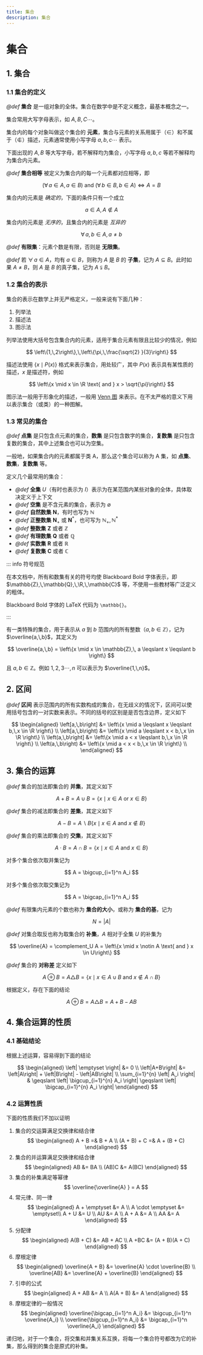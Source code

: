 ```yaml
---
title: 集合
description: 集合
---
```


# 集合

## 1. 集合

### 1.1 集合的定义

*@def* **集合** 是一组对象的全体。集合在数学中是不定义概念，最基本概念之一。

集合常用大写字母表示，如 $A,\,B,\,C\cdots$。

集合内的每个对象叫做这个集合的 **元素**，集合与元素的关系用属于（$\in$）和不属于（$\notin$）描述，元素通常使用小写字母 $a,\,b,\,c\cdots$ 表示。

下面出现的 $A,\,B$ 等大写字母，若不解释均为集合，小写字母 $a,\,b,\,c$ 等若不解释均为集合内元素。

*@def* **集合相等** 被定义为集合内的每一个元素都对应相等，即

$$
\left(\forall\, a \in A,\, a \in B\right)\text{ and }
\left(\forall\, b \in B,\, b \in A\right)
\Leftrightarrow A = B
$$

集合内的元素是 *确定的*，下面的条件只有一个成立

$$
a \in A,\, A \notin A
$$

集合内的元素是 *无序的*，且集合内的元素是 *互异的*

$$
\forall \,a,\,b \in A,\, a \neq b
$$

*@def* **有限集**：元素个数是有限，否则是 **无限集**。

*@def* 若 $\forall\, a \in A$，均有 $a \in B$，则称为 $A$ 是 $B$ 的 **子集**，记为 $A \subseteq B$。此时如果 $A \neq B$，则 $A$ 是 $B$ 的真子集，记为 $A \subsetneqq B$。

### 1.2 集合的表示

集合的表示在数学上并无严格定义，一般来说有下面几种：
1. 列举法
2. 描述法
3. 图示法

列举法使用大括号包含集合内的元素，适用于集合元素有限且比较少的情况，例如

$$
\left\{1,\,2\right\},\,\left\{\pi,\,\frac{\sqrt{2} }{3}\right\}
$$

描述法使用 $\left\{x\mid P(x)\right\}$ 格式来表示集合，用处较广，其中 $P(x)$ 表示具有某性质的描述，$x$ 是描述符，例如

$$
\left\{x \mid x \in \R \text{ and } x > \sqrt{\pi}\right\}
$$

图示法一般用于形象化的描述，一般用 [Venn 图](https://zh.wikipedia.org/wiki/%E6%96%87%E6%B0%8F%E5%9B%BE) 来表示。在不太严格的意义下用以表示集合（或类）的一种图解。

### 1.3 常见的集合

*@def* **点集** 是只包含点元素的集合，**数集** 是只包含数字的集合，**复数集** 是只包含复数的集合，其中上述集合也可以为空集。

一般地，如果集合内的元素都属于类 $\text{A}$，那么这个集合可以称为 $\text{A}$ 集，如 **点集**、**数集**，**复数集** 等。

定义几个最常用的集合：

- *@def* **全集** $U$（有时也表示为 $I$）表示为在某范围内某些对象的全体，具体取决定义于上下文
- *@def* **空集** 是不含元素的集合，表示为 $\emptyset$
- *@def* **自然数集** $\mathbf{N}$，有时也写为 $\mathbb{N}$
- *@def* **正整数集** $\mathbf{N}_+$ 或 $\mathbf{N}^*$，也可写为 $\mathbb{N}_+,\,\mathbb{N}^*$
- *@def* **整数集** $\mathbf{Z}$ 或者 $\mathbb{Z}$
- *@def* **有理数集** $\mathbf{Q}$ 或者 $\mathbb{Q}$
- *@def* **实数集** $\mathbf{R}$ 或者 $\mathbb{R}$
- *@def* **复数集** $\mathbf{C}$ 或者 $\mathbb{C}$

::: info 符号规范

在本文档中，所有和数集有关的符号均使 Blackboard Bold 字体表示，即 $\mathbb{Z},\,\mathbb{Q},\,\R,\,\mathbb{C}$ 等，不使用一些教材等广泛定义的粗体。

Blackboard Bold 字体的 LaTeX 代码为 `\mathbb{}`。

:::

有一类特殊的集合，用于表示从 $a$ 到 $b$ 范围内的所有整数（$a,\,b \in \mathbb{Z}$），记为 $\overline{a,\,b}$，其定义为

$$
\overline{a,\,b} = \left\{x \mid x \in \mathbb{Z},\,
a \leqslant x \leqslant b
\right\}
$$

且 $a,\,b \in \mathbb{Z}$。例如 $1,\,2,\,3\cdots,\,n$ 可以表示为 $\overline{1,\,n}$。

## 2. 区间

*@def* **区间** 表示范围内的所有实数构成的集合，在无歧义的情况下，区间可以使用括号包含的一对实数来表示。不同的括号的区别是是否包含边界，定义如下

$$
\begin{aligned}
    \left[a,\,b\right]
    &= \left\{x \mid a \leqslant x \leqslant b,\,x \in \R \right\} \\
    \left[a,\,b\right)
    &= \left\{x \mid a \leqslant x < b,\,x \in \R \right\} \\
    \left(a,\,b\right]
    &= \left\{x \mid a < x \leqslant b,\,x \in \R \right\} \\
    \left(a,\,b\right)
    &= \left\{x \mid a < x < b,\,x \in \R \right\} \\
\end{aligned}
$$

## 3. 集合的运算

*@def* 集合的加法即集合的 **并集**，其定义如下

$$
A + B = A \cup B =
\left\{x \mid x \in A \text{ or } x \in B\right\}
$$

*@def* 集合的减法即集合的 **差集**，其定义如下

$$
A - B = A \backslash B
\left\{x \mid x \in A \text{ and } x \notin B\right\}
$$

*@def* 集合的乘法即集合的 **交集**，其定义如下

$$
A \cdot B = A \cap B =
\left\{x \mid x \in A \text{ and } x \in B\right\}
$$

对多个集合依次取并集记为

$$
A = \bigcup_{i=1}^n A_i
$$

对多个集合依次取交集记为

$$
A = \bigcap_{i=1}^n A_i
$$

*@def* 有限集内元素的个数也称为 **集合的大小**，或称为 **集合的基**，记为

$$
N = \left| A \right|
$$

*@def* 对集合取反也称为取集合的 **补集**，$A$ 相对于全集 $U$ 的补集为

$$
\overline{A} = \complement_U A =
\left\{x \mid x \notin A \text{ and } x \in U\right\}
$$

*@def* 集合的 **对称差** 定义如下

$$
A \oplus B
= A \triangle B
= \left\{ x \mid x \in A \cup B \text{ and }
x \notin A \cap B \right\}
$$

根据定义，存在下面的结论

$$
A \oplus B = A \triangle B =
A + B - AB
$$

## 4. 集合运算的性质

### 4.1 基础结论

根据上述运算，容易得到下面的结论

$$
\begin{aligned}
    \left| \emptyset \right| &= 0 \\
    \left|A+B\right| &= \left|A\right| +
    \left|B\right| - \left|AB\right| \\
    \sum_{i=1}^{n} \left| A_i \right| & \geqslant
    \left| \bigcup_{i=1}^{n} A_i \right| \geqslant
    \left| \bigcap_{i=1}^{n} A_i \right|
\end{aligned}
$$

### 4.2 运算性质

下面的性质我们不加以证明
1. 集合的交运算满足交换律和结合律
    $$
    \begin{aligned}
        A + B =& B + A \\
        (A + B) + C =& A + (B + C)
    \end{aligned}
    $$
2. 集合的并运算满足交换律和结合律
    $$
    \begin{aligned}
        AB &= BA \\
        (AB)C &= A(BC)
    \end{aligned}
    $$
3. 集合的补集满足等幂律
    $$
    \overline{\overline{A} } = A
    $$
4. 常元律、同一律
    $$
    \begin{aligned}
        A + \emptyset &= A \\
        A \cdot \emptyset &= \emptyset\\
        A + U &= U \\
        AU &= A \\
        A + A &= A \\
        AA &= A
    \end{aligned}
    $$
5. 分配律
    $$
    \begin{aligned}
        A(B + C) &= AB + AC \\
        A +BC &= (A + B)(A + C)
    \end{aligned}
    $$
6. 摩根定律
    $$
    \begin{aligned}
        \overline{A + B} &= \overline{A} \cdot \overline{B} \\
        \overline{AB} &=  \overline{A} + \overline{B}
    \end{aligned}
    $$
7. 引申的公式
    $$
    \begin{aligned}
        A + AB &= A \\
        A(A + B) &= A
    \end{aligned}
    $$
8. 摩根定律的一般情况
    $$
    \begin{aligned}
        \overline{\bigcap_{i=1}^n A_i} &=
        \bigcup_{i=1}^n \overline{A_i} \\
        \overline{\bigcup_{i=1}^n A_i} &=
        \bigcap_{i=1}^n \overline{A_i}
    \end{aligned}
    $$

递归地，对于一个集合，将交集和并集关系互换，将每一个集合符号都改为它的补集，那么得到的集合是原式的补集。
